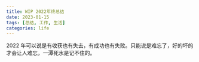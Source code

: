 ```yaml
---
title: WIP 2022年终总结
date: 2023-01-15
tags: [总结, 工作, 生活]
categories: life
---
```


2022 年可以说是有收获也有失去，有成功也有失败。只能说是难忘了，好的坏的才会让人难忘，一潭死水是记不住的。

